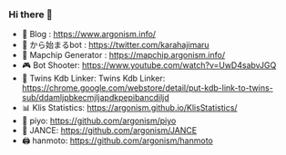 ### Hi there 👋
- 📔 Blog   : https://www.argonism.info/
- 🦈 から始まるbot : https://twitter.com/karahajimaru
- 🤖 Mapchip Generator : https://mapchip.argonism.info/
- 🎮 Bot Shooter: https://www.youtube.com/watch?v=UwD4sabvJGQ
- 🧩 Twins Kdb Linker: Twins Kdb Linker: https://chrome.google.com/webstore/detail/put-kdb-link-to-twins-sub/ddamljpbkecmjljapdkpepibancdiljd
- 📊 Klis Statistics: https://argonism.github.io/KlisStatistics/
- 🐣 piyo: https://github.com/argonism/piyo 
- 🎌 JANCE: https://github.com/argonism/JANCE
- 🖨 hanmoto: https://github.com/argonism/hanmoto

<!--
**argonism/argonism** is a ✨ _special_ ✨ repository because its `README.md` (this file) appears on your GitHub profile.

Here are some ideas to get you started:

- 🔭 I’m currently working on ...
- 🌱 I’m currently learning ...
- 👯 I’m looking to collaborate on ...
- 🤔 I’m looking for help with ...
- 💬 Ask me about ...
- 📫 How to reach me: ...
- 😄 Pronouns: ...
- ⚡ Fun fact: ...
-->

